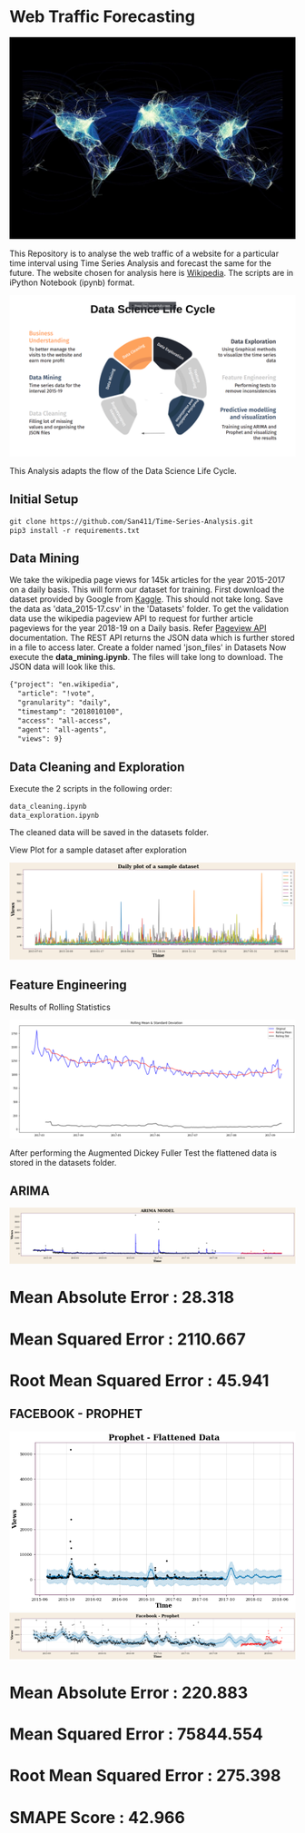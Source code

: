 # Web Traffic Forecasting

![Web Traffic visual](Display_Images/Web_Traffic.jpg)

This Repository is to analyse the web traffic of a website for a particular time interval using Time Series Analysis and forecast the same for the future. The website chosen for analysis here is [Wikipedia](https://www.wikipedia.org/). 
The scripts are in iPython Notebook (ipynb) format.

![DSLC](Display_Images/DSLC.png)

This Analysis adapts the flow of the Data Science Life Cycle.

## Initial Setup

```
git clone https://github.com/San411/Time-Series-Analysis.git
pip3 install -r requirements.txt
```
## Data Mining

We take the wikipedia page views for 145k articles for the year 2015-2017 on a daily basis. This will form our dataset for training.
First download the dataset provided by Google from [Kaggle](https://www.kaggle.com/c/web-traffic-time-series-forecasting/data). This should not take long. Save the data as 'data_2015-17.csv' in the 'Datasets' folder.
To get the validation data use the wikipedia pageview API to request for further article pageviews for the year 2018-19 on a Daily basis. Refer [Pageview API](https://wikimedia.org/api/rest_v1/) documentation.
The REST API returns the JSON data which is further stored in a file to access later. Create a folder named 'json_files' in Datasets
Now execute the **data_mining.ipynb**. The files will take long to download. 
The JSON data will look like this.
```
{"project": "en.wikipedia",
  "article": "!vote", 
  "granularity": "daily",
  "timestamp": "2018010100",
  "access": "all-access", 
  "agent": "all-agents",
  "views": 9}
```

## Data Cleaning and Exploration

Execute the 2 scripts in the following order:
 ```
 data_cleaning.ipynb
 data_exploration.ipynb 
 ```
The cleaned data will be saved in the datasets folder.

View Plot for a sample dataset after exploration

![View Plot](Display_Images/Daily_Plot.png)

## Feature Engineering

Results of Rolling Statistics 

![R-Stats](Display_Images/r_Stats.png)

After performing the Augmented Dickey Fuller Test the flattened data is stored in the datasets folder.

## ARIMA

![ARIMA](Display_Images/ARIMA.png)

# Mean Absolute Error : 28.318
# Mean Squared Error : 2110.667
# Root Mean Squared Error : 45.941

## FACEBOOK - PROPHET

![PROPHET - FLATTENED](Display_Images/PROPHET_FLATTENED.png)
![PROPHET](Display_Images/PROPHET.png)

# Mean Absolute Error : 220.883
# Mean Squared Error : 75844.554
# Root Mean Squared Error : 275.398
# SMAPE Score : 42.966





